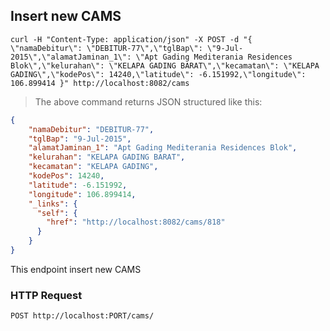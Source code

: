 ## Insert new CAMS

```shell
curl -H "Content-Type: application/json" -X POST -d "{ \"namaDebitur\": \"DEBITUR-77\",\"tglBap\": \"9-Jul-2015\",\"alamatJaminan_1\": \"Apt Gading Mediterania Residences Blok\",\"kelurahan\": \"KELAPA GADING BARAT\",\"kecamatan\": \"KELAPA GADING\",\"kodePos\": 14240,\"latitude\": -6.151992,\"longitude\": 106.899414 }" http://localhost:8082/cams

```

> The above command returns JSON structured like this:

```json
{
    "namaDebitur": "DEBITUR-77",
    "tglBap": "9-Jul-2015",
    "alamatJaminan_1": "Apt Gading Mediterania Residences Blok",
    "kelurahan": "KELAPA GADING BARAT",
    "kecamatan": "KELAPA GADING",
    "kodePos": 14240,
    "latitude": -6.151992,
    "longitude": 106.899414,
    "_links": {
      "self": {
        "href": "http://localhost:8082/cams/818"
      }
    }
}
```

This endpoint insert new CAMS

### HTTP Request

`POST http://localhost:PORT/cams/`
